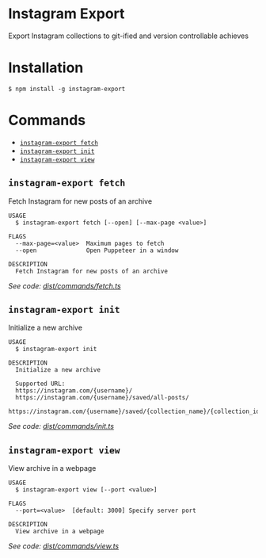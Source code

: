# Instagram Export

Export Instagram collections to git-ified and version controllable achieves

# Installation

```sh-session
$ npm install -g instagram-export
```

# Commands

<!-- commands -->

- [`instagram-export fetch`](#instagram-export-fetch)
- [`instagram-export init`](#instagram-export-init)
- [`instagram-export view`](#instagram-export-view)

## `instagram-export fetch`

Fetch Instagram for new posts of an archive

```
USAGE
  $ instagram-export fetch [--open] [--max-page <value>]

FLAGS
  --max-page=<value>  Maximum pages to fetch
  --open              Open Puppeteer in a window

DESCRIPTION
  Fetch Instagram for new posts of an archive
```

_See code: [dist/commands/fetch.ts](https://github.com/mon-jai/instagram-export/blob/v0.6.0/dist/commands/fetch.ts)_

## `instagram-export init`

Initialize a new archive

```
USAGE
  $ instagram-export init

DESCRIPTION
  Initialize a new archive

  Supported URL:
  https://instagram.com/{username}/
  https://instagram.com/{username}/saved/all-posts/
  https://instagram.com/{username}/saved/{collection_name}/{collection_id}/
```

_See code: [dist/commands/init.ts](https://github.com/mon-jai/instagram-export/blob/v0.6.0/dist/commands/init.ts)_

## `instagram-export view`

View archive in a webpage

```
USAGE
  $ instagram-export view [--port <value>]

FLAGS
  --port=<value>  [default: 3000] Specify server port

DESCRIPTION
  View archive in a webpage
```

_See code: [dist/commands/view.ts](https://github.com/mon-jai/instagram-export/blob/v0.6.0/dist/commands/view.ts)_

<!-- commandsstop -->
